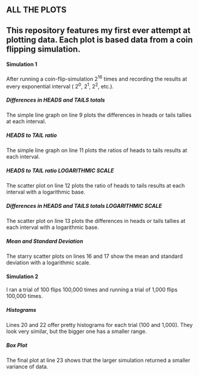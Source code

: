 ## ALL THE PLOTS

This repository features my first ever attempt at plotting data. Each plot is based data from a coin flipping simulation.
---
#### Simulation 1
After running a coin-flip-simulation 2<sup>16</sup> times and recording the results at every exponential interval ( 2<sup>0</sup>,  2<sup>1</sup>,  2<sup>2</sup>, etc.).

##### Differences in HEADS and TAILS totals
The simple line graph on line 9 plots the differences in heads or tails tallies at each interval.

##### HEADS to TAIL ratio
The simple line graph on line 11 plots the ratios of heads to tails results at each interval.

##### HEADS to TAIL ratio LOGARITHMIC SCALE
The scatter plot on line 12 plots the ratio of heads to tails results at each interval with a logarithmic base.

##### Differences in HEADS and TAILS totals LOGARITHMIC SCALE
The scatter plot on line 13 plots the differences in heads or tails tallies at each interval with a logarithmic base.

##### Mean and Standard Deviation
The starry scatter plots on lines 16 and 17 show the mean and standard deviation with a logarithmic scale.

#### Simulation 2
I ran a trial of 100 flips 100,000 times and running a trial of 1,000 flips 100,000 times.

##### Histograms
Lines 20 and 22 offer pretty histograms for each trial (100 and 1,000). They look very similar, but the bigger one has a smaller range.

##### Box Plot
The final plot at line 23 shows that the larger simulation returned a smaller variance of data.
